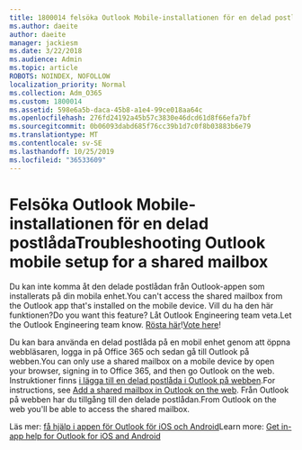 ```yaml
---
title: 1800014 felsöka Outlook Mobile-installationen för en delad postlåda
ms.author: daeite
author: daeite
manager: jackiesm
ms.date: 3/22/2018
ms.audience: Admin
ms.topic: article
ROBOTS: NOINDEX, NOFOLLOW
localization_priority: Normal
ms.collection: Adm_O365
ms.custom: 1800014
ms.assetid: 598e6a5b-daca-45b8-a1e4-99ce018aa64c
ms.openlocfilehash: 276fd24192a45b57c3830e46dcd61d8f66efa7bf
ms.sourcegitcommit: 0b06093dabd685f76cc39b1d7c0f8b03883b6e79
ms.translationtype: MT
ms.contentlocale: sv-SE
ms.lasthandoff: 10/25/2019
ms.locfileid: "36533609"
---
```

# <a name="troubleshooting-outlook-mobile-setup-for-a-shared-mailbox"></a><span data-ttu-id="ffca2-102">Felsöka Outlook Mobile-installationen för en delad postlåda</span><span class="sxs-lookup"><span data-stu-id="ffca2-102">Troubleshooting Outlook mobile setup for a shared mailbox</span></span>

<span data-ttu-id="ffca2-103">Du kan inte komma åt den delade postlådan från Outlook-appen som installerats på din mobila enhet.</span><span class="sxs-lookup"><span data-stu-id="ffca2-103">You can't access the shared mailbox from the Outlook app that's installed on the mobile device.</span></span> <span data-ttu-id="ffca2-104">Vill du ha den här funktionen?</span><span class="sxs-lookup"><span data-stu-id="ffca2-104">Do you want this feature?</span></span> <span data-ttu-id="ffca2-105">Låt Outlook Engineering team veta.</span><span class="sxs-lookup"><span data-stu-id="ffca2-105">Let the Outlook Engineering team know.</span></span> <span data-ttu-id="ffca2-106">[Rösta här](https://go.microsoft.com/fwlink/?linked=862116)!</span><span class="sxs-lookup"><span data-stu-id="ffca2-106">[Vote here](https://go.microsoft.com/fwlink/?linked=862116)!</span></span>
  
<span data-ttu-id="ffca2-107">Du kan bara använda en delad postlåda på en mobil enhet genom att öppna webbläsaren, logga in på Office 365 och sedan gå till Outlook på webben.</span><span class="sxs-lookup"><span data-stu-id="ffca2-107">You can only use a shared mailbox on a mobile device by open your browser, signing in to Office 365, and then go Outlook on the web.</span></span> <span data-ttu-id="ffca2-108">Instruktioner finns [i lägga till en delad postlåda i Outlook på webben](https://support.office.com/article/add-a-shared-mailbox-to-outlook-on-the-web-98b5a90d-4e38-415d-a030-f09a4cd28207).</span><span class="sxs-lookup"><span data-stu-id="ffca2-108">For instructions, see [Add a shared mailbox in Outlook on the web](https://support.office.com/article/add-a-shared-mailbox-to-outlook-on-the-web-98b5a90d-4e38-415d-a030-f09a4cd28207).</span></span> <span data-ttu-id="ffca2-109">Från Outlook på webben har du tillgång till den delade postlådan.</span><span class="sxs-lookup"><span data-stu-id="ffca2-109">From Outlook on the web you'll be able to access the shared mailbox.</span></span>
  
<span data-ttu-id="ffca2-110">Läs mer: [få hjälp i appen för Outlook för iOS och Android](https://support.office.com/article/Get-in-app-help-for-Outlook-for-iOS-and-Android-218a22d1-9fa5-4889-b689-de1c63493243)</span><span class="sxs-lookup"><span data-stu-id="ffca2-110">Learn more: [Get in-app help for Outlook for iOS and Android](https://support.office.com/article/Get-in-app-help-for-Outlook-for-iOS-and-Android-218a22d1-9fa5-4889-b689-de1c63493243)</span></span>
  

